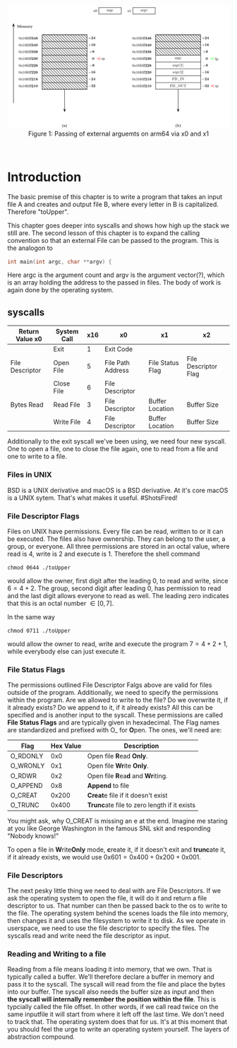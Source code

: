<div align="center">
  <img src="./.assets/2025-04-03_Marek_Schiffer_arm64_Calling_External.png" alt="External Calling x86_64" width="700">

  <div align="center">
    <figcaption> Figure 1: Passing of external arguemts on arm64 via x0 and x1</figcaption>
  </div>
  <br> <br>
</div>

# Introduction
The basic premise of this chapter is to write a program that
takes an input file A  and creates and output file B, where every letter 
in B is capitalized. Therefore "toUpper".  

This chapter goes deeper into syscalls and shows how high up the stack we still are.
The second lesson of this chapter is to expand the calling convention so that an external
File can be passed to the program. This is the analogon to 
```c
int main(int argc, char **argv) {
```
Here argc is the argument count and argv is the argument vector(?), which is an array
holding the address to the passed in files. The body of work is again done by the operating
system.

## syscalls
| Return Value x0   | System Call   | x16  | x0                | x1               | x2                   |
|-------------------|---------------|------|-------------------|------------------|----------------------|
|                   | Exit          |  1   | Exit Code         |                  |                      |
| File Descriptor   | Open File     |  5   | File Path Address | File Status Flag | File Descriptor Flag |
|                   | Close File    |  6   | File Descriptor   |                  |                      |
| Bytes Read        | Read File     |  3   | File Descriptor   | Buffer Location  | Buffer Size          |
|                   | Write File    |  4   | File Descriptor   | Buffer Location  | Buffer Size          |

Additionally to the exit syscall we've been using, we need four new syscall. One to open
a file, one to close the file again, one to read from a file and one to write to a file.

### Files in UNIX
BSD is a UNIX derivative and macOS is a BSD derivative. At it's core macOS is a UNIX sytem.
That's what makes it useful. \#ShotsFired!  

### File Descriptor Flags
Files on UNIX have permissions. Every file can be read, written to or it can be executed.
The files also have ownership. They can belong to the user, a group, or everyone. 
All three permissions are stored in an octal value, where read is 4, write is 2
and execute is 1. Therefore the shell command 
```
chmod 0644 ./toUpper
```
would allow the owner, first digit after the leading 0, to read and write, since
$6 = 4 + 2$. The group, second digit after leading 0, has permission to read and the last
digit allows everyone to read as well. The leading zero indicates that this is an octal number
$\in [0,7]$.

In the same way 
```
chmod 0711 ./toUpper
```
would allow the owner to read, write and execute the program $7 = 4 + 2 + 1$, while everybody else can just execute it.

### File Status Flags
The permissions outlined File Descriptor Falgs above are valid for files outside of the program. 
Additionally, we need to specify the permissions within the program. Are we allowed to write to the file? 
Do we overwrite it, if it already exists? Do we append to it, if it already exists? All this can be 
specified and is another input to the syscall. These permissions are called **File Status Flags** and are 
typically given in hexadecimal.  The Flag names are standardized and prefixed with O\_ for **O**pen.
The ones, we'll need are:

| Flag       | Hex Value | Description                                      |
|------------|-----------|--------------------------------------------------|
| O_RDONLY   | 0x0       | Open file **R**ead **Only**.                     |
| O_WRONLY   | 0x1       | Open file **Wr**ite **Only**.                    |
| O_RDWR     | 0x2       | Open file **R**ea**d** and **Wr**iting.          |
| O_APPEND   | 0x8       | **Append** to file                               |
| O_CREAT    | 0x200     | **Creat**e file if it doesn't exist              |
| O_TRUNC    | 0x400     | **Trunc**ate file to zero length if it exists    |

You might ask, why O\_CREAT is missing an e at the end. Imagine me staring at
you like George Washington in the famous SNL skit and responding "Nobody knows!"

To open a file in **W**rite**Only** mode, **c**reate it, if it doesn't exit and
**trunc**ate it, if it already exists, we would use $\text{0x601} = \text{0x400} + \text{0x200} + \text{0x001}$.

### File Descriptors
The next pesky little thing we need to deal with are File Descriptors. If we ask the operating system
to open the file, it will do it and return a file descriptor to us. That number can then be passed back
to the os to write to the file. The operating system behind the scenes loads the file into memory, 
then changes it and uses the filesystem to write it to disk. As we operate in userspace, we need to
use the file descriptor to specify the files. The syscalls read and write need the file descriptor as 
input.  

### Reading and Writing to a file
Reading from a file means loading it into memory, that we own. That is typically called a buffer. We'll
therefore declare a buffer in memory and pass it to the syscall. The syscall will read from the file
and place the bytes into our buffer. The syscall also needs the buffer size as input and then  
**the syscall will internally remember the position within the file**. This is typcially called the 
file offset. In other words, if we call read twice on the same inputfile it will start from where it left 
off the last time. We don't need to track that. The operating system does that for us. It's at this moment 
that you should feel the urge to write an operating system yourself. The layers of abstraction compound.

